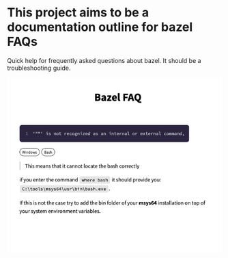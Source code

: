 # This project aims to be a documentation outline for bazel FAQs

Quick help for frequently asked questions about bazel. It should be a troubleshooting guide.

![Overview](./assets/overview.png)